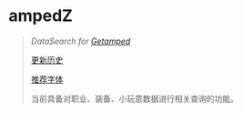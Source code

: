 # ampedZ
>
>*DataSearch for [Getamped](http://bfo.sdo.com/)*
>
>[更新历史](WHATSNEW.md)
>
>[推荐字体](FONTS.md)
>
>当前具备对职业、装备、小玩意数据进行相关查询的功能。
>
